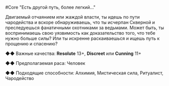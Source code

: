 #Core
"Есть другой путь, более легкий..."

Двигаемый отчаянием или жаждой власти, ты идешь по пути чародейства и вскоре обнаруживаешь, что ты исчерпан Скверной и преследуешься фанатичными охотниками за ведьмами. Может быть, ты воспринимаешь свою уязвимость как доказательство того, что тебе нужно больше силы? Или ты искренне раскаиваешься и ищешь путь к прощению и спасению?

◆◆ Важные качества: **Resolute** 13+, **Discreet** или **Cunning** 11+

◆◆ Предполагаемая раса: Человек

◆◆ Подходящие способности: Алхимия, Мистическая сила, Ритуалист, Чародейство